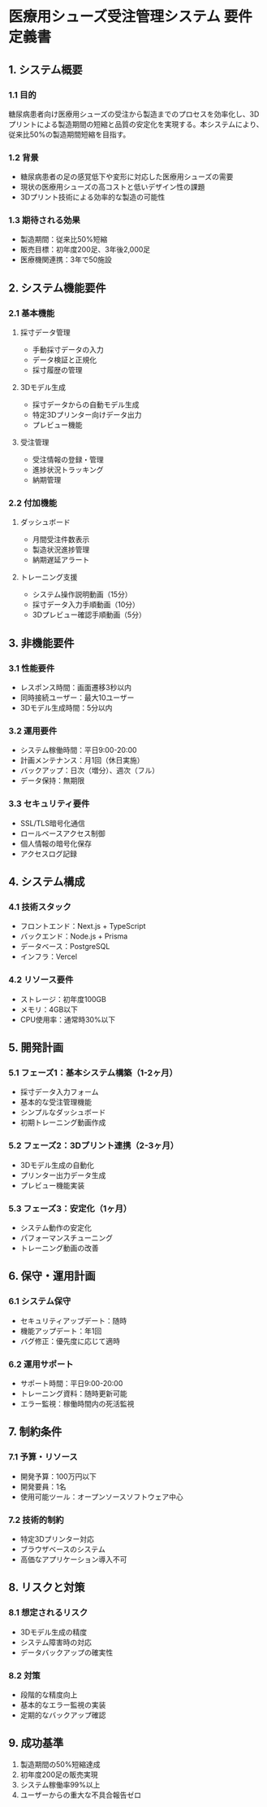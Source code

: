 # 医療用シューズ受注管理システム 要件定義書

## 1. システム概要

### 1.1 目的
糖尿病患者向け医療用シューズの受注から製造までのプロセスを効率化し、3Dプリントによる製造期間の短縮と品質の安定化を実現する。本システムにより、従来比50%の製造期間短縮を目指す。

### 1.2 背景
- 糖尿病患者の足の感覚低下や変形に対応した医療用シューズの需要
- 現状の医療用シューズの高コストと低いデザイン性の課題
- 3Dプリント技術による効率的な製造の可能性

### 1.3 期待される効果
- 製造期間：従来比50%短縮
- 販売目標：初年度200足、3年後2,000足
- 医療機関連携：3年で50施設

## 2. システム機能要件

### 2.1 基本機能
1. 採寸データ管理
   - 手動採寸データの入力
   - データ検証と正規化
   - 採寸履歴の管理

2. 3Dモデル生成
   - 採寸データからの自動モデル生成
   - 特定3Dプリンター向けデータ出力
   - プレビュー機能

3. 受注管理
   - 受注情報の登録・管理
   - 進捗状況トラッキング
   - 納期管理

### 2.2 付加機能
1. ダッシュボード
   - 月間受注件数表示
   - 製造状況進捗管理
   - 納期遅延アラート

2. トレーニング支援
   - システム操作説明動画（15分）
   - 採寸データ入力手順動画（10分）
   - 3Dプレビュー確認手順動画（5分）

## 3. 非機能要件

### 3.1 性能要件
- レスポンス時間：画面遷移3秒以内
- 同時接続ユーザー：最大10ユーザー
- 3Dモデル生成時間：5分以内

### 3.2 運用要件
- システム稼働時間：平日9:00-20:00
- 計画メンテナンス：月1回（休日実施）
- バックアップ：日次（増分）、週次（フル）
- データ保持：無期限

### 3.3 セキュリティ要件
- SSL/TLS暗号化通信
- ロールベースアクセス制御
- 個人情報の暗号化保存
- アクセスログ記録

## 4. システム構成

### 4.1 技術スタック
- フロントエンド：Next.js + TypeScript
- バックエンド：Node.js + Prisma
- データベース：PostgreSQL
- インフラ：Vercel

### 4.2 リソース要件
- ストレージ：初年度100GB
- メモリ：4GB以下
- CPU使用率：通常時30%以下

## 5. 開発計画

### 5.1 フェーズ1：基本システム構築（1-2ヶ月）
- 採寸データ入力フォーム
- 基本的な受注管理機能
- シンプルなダッシュボード
- 初期トレーニング動画作成

### 5.2 フェーズ2：3Dプリント連携（2-3ヶ月）
- 3Dモデル生成の自動化
- プリンター出力データ生成
- プレビュー機能実装

### 5.3 フェーズ3：安定化（1ヶ月）
- システム動作の安定化
- パフォーマンスチューニング
- トレーニング動画の改善

## 6. 保守・運用計画

### 6.1 システム保守
- セキュリティアップデート：随時
- 機能アップデート：年1回
- バグ修正：優先度に応じて適時

### 6.2 運用サポート
- サポート時間：平日9:00-20:00
- トレーニング資料：随時更新可能
- エラー監視：稼働時間内の死活監視

## 7. 制約条件

### 7.1 予算・リソース
- 開発予算：100万円以下
- 開発要員：1名
- 使用可能ツール：オープンソースソフトウェア中心

### 7.2 技術的制約
- 特定3Dプリンター対応
- ブラウザベースのシステム
- 高価なアプリケーション導入不可

## 8. リスクと対策

### 8.1 想定されるリスク
- 3Dモデル生成の精度
- システム障害時の対応
- データバックアップの確実性

### 8.2 対策
- 段階的な精度向上
- 基本的なエラー監視の実装
- 定期的なバックアップ確認

## 9. 成功基準
1. 製造期間の50%短縮達成
2. 初年度200足の販売実現
3. システム稼働率99%以上
4. ユーザーからの重大な不具合報告ゼロ 